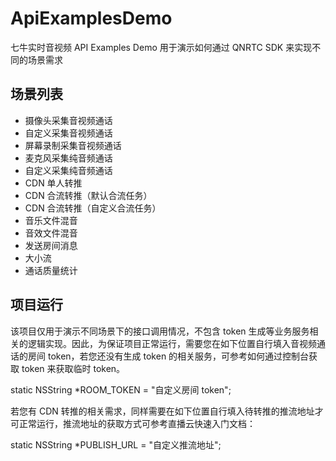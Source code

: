 # ApiExamplesDemo

七牛实时音视频 API Examples Demo 用于演示如何通过 QNRTC SDK 来实现不同的场景需求

## 场景列表

- 摄像头采集音视频通话
- 自定义采集音视频通话
- 屏幕录制采集音视频通话
- 麦克风采集纯音频通话
- 自定义采集纯音频通话
- CDN 单人转推
- CDN 合流转推（默认合流任务）
- CDN 合流转推（自定义合流任务）
- 音乐文件混音
- 音效文件混音
- 发送房间消息
- 大小流
- 通话质量统计

## 项目运行

该项目仅用于演示不同场景下的接口调用情况，不包含 token 生成等业务服务相关的逻辑实现。因此，为保证项目正常运行，需要您在如下位置自行填入音视频通话的房间 token，若您还没有生成 token 的相关服务，可参考如何通过控制台获取 token 来获取临时 token。

static NSString *ROOM_TOKEN = "自定义房间 token";

若您有 CDN 转推的相关需求，同样需要在如下位置自行填入待转推的推流地址才可正常运行，推流地址的获取方式可参考直播云快速入门文档：

static NSString *PUBLISH_URL = "自定义推流地址";